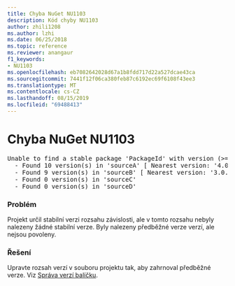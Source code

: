 ```yaml
---
title: Chyba NuGet NU1103
description: Kód chyby NU1103
author: zhili1208
ms.author: lzhi
ms.date: 06/25/2018
ms.topic: reference
ms.reviewer: anangaur
f1_keywords:
- NU1103
ms.openlocfilehash: eb7082642028d67a1b8fdd717d22a527dcae43ca
ms.sourcegitcommit: 7441f12f06ca380feb87c6192ec69f6108f43ee3
ms.translationtype: MT
ms.contentlocale: cs-CZ
ms.lasthandoff: 08/15/2019
ms.locfileid: "69488413"
---
```

# <a name="nuget-error-nu1103"></a>Chyba NuGet NU1103

<pre>Unable to find a stable package 'PackageId' with version (>= 3.0.0)<br/>  - Found 10 version(s) in 'sourceA' [ Nearest version: '4.0.0-rc-2129' ]<br/>  - Found 9 version(s) in 'sourceB' [ Nearest version: '3.0.0-beta-00032' ]<br/>  - Found 0 version(s) in 'sourceC'<br/>  - Found 0 version(s) in 'sourceD'</pre>

### <a name="issue"></a>Problém
Projekt určil stabilní verzi rozsahu závislosti, ale v tomto rozsahu nebyly nalezeny žádné stabilní verze. Byly nalezeny předběžné verze verzí, ale nejsou povoleny.

### <a name="solution"></a>Řešení
Upravte rozsah verzí v souboru projektu tak, aby zahrnoval předběžné verze. Viz [Správa verzí balíčku](../../concepts/package-versioning.md).